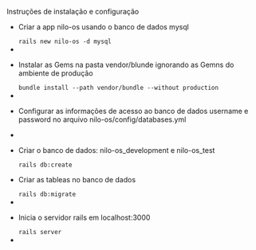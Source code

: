 Instruções de instalação e configuração
<ul>
<li>
<p>Criar a app nilo-os usando o banco de dados mysql</p>
<code>rails new nilo-os -d mysql</code>
<li>
<li>
<p>Instalar as Gems na pasta vendor/blunde ignorando as Gemns do ambiente de produção</p>
<code>bundle install --path vendor/bundle --without production</code>
<li>
<li>
<p>Configurar as informações de acesso ao banco de dados username e password no arquivo nilo-os/config/databases.yml</p>
<li>
<li>
<p>Criar o banco de dados: nilo-os_development e nilo-os_test</p>
<code>rails db:create</code>
<li>
<p>Criar as tableas no banco de dados</p>
<code>rails db:migrate</code>
<li>
<li>
<p>Inicia o servidor rails em localhost:3000</p>
<code>rails server</code>
<li>
</ul>
